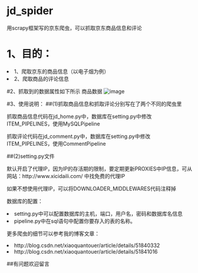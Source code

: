 # jd_spider

用scrapy框架写的京东爬虫，可以抓取京东商品信息和评论

# 1、目的：
<li>1、爬取京东的商品信息（以电子烟为例）</li>
<li>2、爬取商品的评论信息</li>

#2、抓取到的数据属性如下所示
商品数据
![image](http://github.com/xiaoquantou/jd_spider/master/jd_spider/good.png)

#3、使用说明：
##(1)抓取商品信息和抓取评论分别写在了两个不同的爬虫里

<p>抓取商品信息代码在jd_home.py中，数据库在setting.py中修改ITEM_PIPELINES，使用MySQLPipeline</p>
<p>抓取评论代码在jd_comment.py中，数据库在setting.py中修改ITEM_PIPELINES，使用CommentPipeline</p>

##(2)setting.py文件
<p>默认开启了代理IP，因为IP的存活期的限制，要定期更新PROXIES中IP信息，可从网站：http://www.xicidaili.com/ 中找免费的代理IP</p>

<p>如果不想使用代理IP，可以将DOWNLOADER_MIDDLEWARES代码注释掉</p>

<p>数据库的配置：<p>
<li>setting.py中可以配置数据库的主机，端口，用户名，密码和数据库名信息</li>
<li>pipeline.py中在sql语句中配置你要存入的表的名称。</li>


<p>更多爬虫的细节可以参考我的博客文章：</p>
<li>http://blog.csdn.net/xiaoquantouer/article/details/51840332</li>

<li>http://blog.csdn.net/xiaoquantouer/article/details/51841016</li>


##有问题欢迎留言

